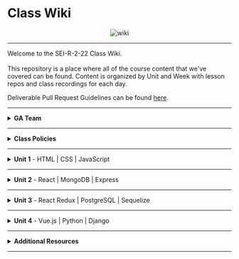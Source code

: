 # Class Wiki

<div align="center">
  <img src="https://i.imgur.com/e2Ma89q.png" alt="wiki">
</div>

___
Welcome to the SEI-R-2-22 Class Wiki. <br/><br/> This repository is a place where all of the course content that we've covered can be found. Content is organized by Unit and Week with lesson repos and class recordings for each day.

Deliverable Pull Request Guidelines can be found [here](https://github.com/SEI-R-2-22/template_pull_request).

<!-- Daily Javascript Challenges can be found [here](https://github.com/SEI-R-2-22/daily_js_challenges). -->

<!-- Computer Science Algorithms and Data Structures can be found [here](https://github.com/SEI-R-2-22/cs_data_structures). -->

____
<details><summary><strong>GA Team</strong></summary><p>

<ul type="none">

<li><details><summary><strong>Instructional Team</strong></summary><p>

<p>All of the instructors for the entire course. Even though in different Groups, you'll often engage with them and have access to the instructional recordings of <i>all three</i> teams.</p>

<ul type="none">

<li><details><summary><strong>Group 1</strong></summary>

<div align="center">
  <img width="200px" src="https://i.imgur.com/W0E8Vel.png" alt="ben">
  <br><br>
  <p>Hey everyone, my name is Ben Manning and I’ll be the <b>Lead Instructor</b> for Group 1 in this course. I’ll be leading the majority of your lessons and guiding you throughout this course.</p>
  <p>I’m an engineer specializing in full stack development and working with small start ups. I have worked with a wide range of technologies and teams in my career and look forward to sharing those experiences. I’m excited to be working with y’all throughout the next 3 months!</p>
  <span><a href="https://github.com/ben-manning">GitHub</a> | <a href="https://www.linkedin.com/in/manningben/">LinkedIn</a></span>
  <br><br>
</div>

<div align="center">
  <img width="200px" src="https://i.imgur.com/dH5Pznf.png" alt="default">
  <br><br>
  <p>Hello everyone, I am a default placeholder for an instructors introduction paragraph. This instructor's role will be to be a faceless representation of what an instructor might be, but nothing more. They will lead no lessons, they will offer no help, they will father no sons. They are void.</p>
  <p>I am nothing but a filler for where an instructor might put their personal brand statement! I just sit here and fill space so that the developer can see what it might look like when an instructor has actually provided them with their intro. I have no purpose beyond that and my existence is meaningless!</p>
  <span><a href="https://github.com/">GitHub</a> | <a href="https://linkedin.com/">LinkedIn</a></span>
  <br><br>
</div>

</p></details></li>

<li><details><summary><strong>Group 2</strong></summary>

<div align="center">
  <img width="200px" src="https://i.imgur.com/dH5Pznf.png" alt="default">
  <br><br>
  <p>Hello everyone, I am a default placeholder for an instructors introduction paragraph. This instructor's role will be to be a faceless representation of what an instructor might be, but nothing more. They will lead no lessons, they will offer no help, they will father no sons. They are void.</p>
  <p>I am nothing but a filler for where an instructor might put their personal brand statement! I just sit here and fill space so that the developer can see what it might look like when an instructor has actually provided them with their intro. I have no purpose beyond that and my existence is meaningless!</p>
  <span><a href="https://github.com/">GitHub</a> | <a href="https://linkedin.com/">LinkedIn</a></span>
  <br><br>
</div>

<div align="center">
  <img width="200px" src="https://i.imgur.com/dH5Pznf.png" alt="default">
  <br><br>
  <p>Hello everyone, I am a default placeholder for an instructors introduction paragraph. This instructor's role will be to be a faceless representation of what an instructor might be, but nothing more. They will lead no lessons, they will offer no help, they will father no sons. They are void.</p>
  <p>I am nothing but a filler for where an instructor might put their personal brand statement! I just sit here and fill space so that the developer can see what it might look like when an instructor has actually provided them with their intro. I have no purpose beyond that and my existence is meaningless!</p>
  <span><a href="https://github.com/">GitHub</a> | <a href="https://linkedin.com/">LinkedIn</a></span>
  <br><br>
</div>

</p></details></li>

<li><details><summary><strong>Group 3</strong></summary>

<div align="center">
  <img width="200px" src="https://i.imgur.com/dH5Pznf.png" alt="default">
  <br><br>
  <p>Hello everyone, I am a default placeholder for an instructors introduction paragraph. This instructor's role will be to be a faceless representation of what an instructor might be, but nothing more. They will lead no lessons, they will offer no help, they will father no sons. They are void.</p>
  <p>I am nothing but a filler for where an instructor might put their personal brand statement! I just sit here and fill space so that the developer can see what it might look like when an instructor has actually provided them with their intro. I have no purpose beyond that and my existence is meaningless!</p>
  <span><a href="https://github.com/">GitHub</a> | <a href="https://linkedin.com/">LinkedIn</a></span>
  <br><br>
</div>

<div align="center">
  <img width="200px" src="https://i.imgur.com/dH5Pznf.png" alt="default">
  <br><br>
  <p>Hello everyone, I am a default placeholder for an instructors introduction paragraph. This instructor's role will be to be a faceless representation of what an instructor might be, but nothing more. They will lead no lessons, they will offer no help, they will father no sons. They are void.</p>
  <p>I am nothing but a filler for where an instructor might put their personal brand statement! I just sit here and fill space so that the developer can see what it might look like when an instructor has actually provided them with their intro. I have no purpose beyond that and my existence is meaningless!</p>
  <span><a href="https://github.com/">GitHub</a> | <a href="https://linkedin.com/">LinkedIn</a></span>
  <br><br>
</div>

</p></details></li>

</ul>

</p></details></li>

<li><details><summary><strong>Teaching Assistants</strong> - TAs will lead nightly study and debugging sessions that are <b>highly recommended</b> to attend.</summary><p>
  
<ul>
  <li>Deliverables must be submitted following the <a href="https://github.com/SEI-R-2-22/template_pull_request">PR Guidelines</a>.</li>
  <li>Students must meet deliverable requirements for the submission to be marked as "Complete".</li>
  <li>Deliverables are <i>always</i> due the following class day at the beginning of class, unless otherwise stated.</li>
  <li>There is a grace period for re-submission or late submission.  All re-submits/late submits are due the <b>Monday following the week of assignment</b>.
    <ul>
      <li>Deliverables assigned on Fridays <b>do not</b> have a re-submit <i>or</i> late submit grace period.</li>
      <li>Deliverables submitted <i>after</i> the grace period <b>will not</b> be graded or accepted and will be marked as "Incomplete".</li>
    </ul>
  </li>
</ul>
  
</p></details></li>

<li><details><summary><strong>Student Success</strong> - This teams job is to ensure your success <i>during</i> the immersive. Any administrative, financial, or interpersonal questions can be directed to them.</summary><p>
  
<ul>
  <li>Meet Project Requirements.
    <ul><li>Satisfactorily complete and present a project for <i>each</i> of the <b>4</b> units.</li></ul>
  </li>
  <li>Submit and complete a <i>minimum</i> of <b>80%</b> of deliverables (labs, homework, etc.).</li>
  <li>Adhere to attendance policy.
    <ul>
      <li>Students are allowed <b>3</b> absences over the <i>entire</i> course.</li>
      <li><b>3</b> tardies or early departures equals <b>1</b> absence.</li>
      <li>Tardy policy <i>includes</i> Outcomes participation.</li>
    </ul>
  </li>
</ul>
  
</p></details></li>

<li><details><summary><strong>Outcomes Team</strong> - This teams job is to ensure your success <i>after</i> the immersive is complete. Any job search, resume, LinkedIn, or interview questions can be directed to them.</summary><p>
  
<ul>
  <li>Plagiarism is a serious offense and grounds for immediate withdrawal.</li>
  <li>You are encouraged to ask others, including students, instructors, and Stack Overflow for help. However, it is <b><i>not acceptable to copy</i></b> another persons code and submit it as your own. More importantly, it is detrimental to your learning and growth.</li>
  <li>Small snippets of code that solve small problems taken from Stack Overflow are generally an exception to this rule. If you aren't sure, it is your responsibility to <b><i>ask your instructor</i></b>. To be on the safe side, we ask that you credit the person/resource you got the code from in a comment, and let an instructor take a look at it.</li>
</ul>
  
</p></details></li>

<!-- <li><details><summary><strong>Observed Holidays</strong></summary><p>

<p>
The following dates are observed Holidays for this immersive.  There will be no class days on or within any of the date ranges listed below.  If you have any questions regarding Holidays, or have a special circumstance, please don't hesitate to reach out to your instructional team.
</p>
  
| Holiday | Dates |
|:---:|:---:|
| Easter | November 24th, 2021 - November 26th, 2021 |
| Christmas/New Year's | December 24th, 2021 - December 31st, 2021 |
| Martin Luther King Jr. Day | January 17th, 2022 |
  
</p></details></li> -->
  
</ul></details>

____
<details><summary><strong>Class Policies</strong></summary><p>
  
Below, you will find Class Policies and Requirements as laid out in Orientation and conveyed by the Instructional Team.  We compile them here for your reference and review.
  
</p>

<ul type="none">

<li><details><summary><strong>Code of Conduct</strong></summary><p>
  
<ul>
  <li>Foster a productive classroom environment.</li>
  <li>Treat others with respect and dignity.</li>
  <li>Remember that everyone is coming at this with a different background.</li>
  <li>Professionalism in all methods of communication, both in-person <i>and</i> online.
    <ul>
      <li>Slack is an extension of our on-campus community. We ask that you remain courteous, respectful, and professional while engaging on Slack.</li>
    </ul>
  </li>
  <li><b>Zero tolerance for plagiarism and cheating.</b></li>
</ul>
  
</p></details></li>

<li><details><summary><strong>Deliverable Submission Requirements</strong></summary><p>
  
<ul>
  <li>Deliverables must be submitted following the <a href="https://github.com/SEI-R-2-22/template_pull_request">PR Guidelines</a>.</li>
  <li>Students must meet deliverable requirements for the submission to be marked as "Complete".</li>
  <li>Deliverables are <i>always</i> due the following class day at the beginning of class, unless otherwise stated.</li>
  <li>There is a grace period for re-submission or late submission.  All re-submits/late submits are due the <b>Monday following the week of assignment</b>.
    <ul>
      <li>Deliverables assigned on Fridays <b>do not</b> have a re-submit <i>or</i> late submit grace period.</li>
      <li>Deliverables submitted <i>after</i> the grace period <b>will not</b> be graded or accepted and will be marked as "Incomplete".</li>
    </ul>
  </li>
</ul>
  
</p></details></li>

<li><details><summary><strong>Graduation Requirements</strong></summary><p>
  
<ul>
  <li>Meet Project Requirements.
    <ul><li>Satisfactorily complete and present a project for <i>each</i> of the <b>4</b> units.</li></ul>
  </li>
  <li>Submit and complete a <i>minimum</i> of <b>80%</b> of deliverables (labs, homework, etc.).</li>
  <li>Adhere to attendance policy.
    <ul>
      <li>Students are allowed <b>3</b> absences over the <i>entire</i> course.</li>
      <li><b>3</b> tardies or early departures equals <b>1</b> absence.</li>
      <li>Tardy policy <i>includes</i> Outcomes participation.</li>
    </ul>
  </li>
</ul>
  
</p></details></li>

<li><details><summary><strong>A Note on Plagiarism</strong></summary><p>
  
<ul>
  <li>Plagiarism is a serious offense and grounds for immediate withdrawal.</li>
  <li>You are encouraged to ask others, including students, instructors, and Stack Overflow for help. However, it is <b><i>not acceptable to copy</i></b> another persons code and submit it as your own. More importantly, it is detrimental to your learning and growth.</li>
  <li>Small snippets of code that solve small problems taken from Stack Overflow are generally an exception to this rule. If you aren't sure, it is your responsibility to <b><i>ask your instructor</i></b>. To be on the safe side, we ask that you credit the person/resource you got the code from in a comment, and let an instructor take a look at it.</li>
</ul>
  
</p></details></li>

<!-- <li><details><summary><strong>Observed Holidays</strong></summary><p>

<p>
The following dates are observed Holidays for this immersive.  There will be no class days on or within any of the date ranges listed below.  If you have any questions regarding Holidays, or have a special circumstance, please don't hesitate to reach out to your instructional team.
</p>
  
| Holiday | Dates |
|:---:|:---:|
| Easter | November 24th, 2021 - November 26th, 2021 |
| Christmas/New Year's | December 24th, 2021 - December 31st, 2021 |
| Martin Luther King Jr. Day | January 17th, 2022 |
  
</p></details></li> -->
  
</ul></details>

____
<details><summary><strong>Unit 1</strong> - HTML | CSS | JavaScript</summary><p>

<ul type="none">
  
  <li><details><summary><strong>Week 1</strong></summary><p>
  
  <p>
  In Week 1, we review the fundamental concepts of <b>HTML</b>, <b>CSS</b>, and <b>JavaScript</b> along with introducing <b>git</b> workflow, <b>terminal</b> commands, and writing professional <b>markdown</b> files. 
  </p>
  
  <ul type="none">

  <li><details><summary>Repos</summary><p>

  | Monday | Tuesday | Wednesday | Thursday | Friday |
  |:---:|:---:|:---:|:---:|:---:|
  | []() | []() | []() | []() | []() |
  | []() | []() | []() | []() | []() |
  | []() | []() | []() | []() | []() |
  | []() | []() | []() | []() | []() |
  | []() | []() | []() | []() | []() |
  | []() | []() | []() | []() | []() |
  | []() | []() | []() | []() | []() |

  </p></details></li>

  <li><details><summary>Class Recordings - Group 1</summary><p>

  | Monday | Tuesday | Wednesday | Thursday | Friday |
  |:---:|:---:|:---:|:---:|:---:|
  | [Recording]() | [Recording]() | [Recording]() | [Recording]() | [Recording]() |
  | Passcode: ` ` | Passcode: ` ` | Passcode: ` ` | Passcode: ` ` | Passcode: ` ` |

  </p></details></li>

  <li><details><summary>Class Recordings - Group 2</summary><p>

 | Monday | Tuesday | Wednesday | Thursday | Friday |
  |:---:|:---:|:---:|:---:|:---:|
  | [Recording]() | [Recording]() | [Recording]() | [Recording]() | [Recording]() |
  | Passcode: ` ` | Passcode: ` ` | Passcode: ` ` | Passcode: ` ` | Passcode: ` ` |

  </p></details></li>
  
   <li><details><summary>Class Recordings - Group 3</summary><p>

 | Monday | Tuesday | Wednesday | Thursday | Friday |
  |:---:|:---:|:---:|:---:|:---:|
  | [Recording]() | [Recording]() | [Recording]() | [Recording]() | [Recording]() |
  | Passcode: ` ` | Passcode: ` ` | Passcode: ` ` | Passcode: ` ` | Passcode: ` ` |

  </p></details></li>

  </ul>
  
  ___
  </p></details></li>
  
  <li><details><summary><strong>Week 2</strong></summary><p>
  
  <p>
  In Week 2, we practice more <b>DOM Manipulation</b> and are introduced to <b>Daily JavaScript Challenges</b> and basic algorithmic problem solving. We learn about <b>ES6</b> syntax along with <b>Higher Order Functions</b> and <b>Object Oriented Programming</b> in JavaScript.
  </p>
  
  <ul type="none">

  <li><details><summary>Repos</summary><p>
  
  | Monday | Tuesday | Wednesday | Thursday | Friday |
  |:---:|:---:|:---:|:---:|:---:|
  | []() | []() | []() | []() | []() |
  | []() | []() | []() | []() | []() |
  | []() | []() | []() | []() | []() |
  | []() | []() | []() | []() | []() |
  | []() | []() | []() | []() | []() |
  | []() | []() | []() | []() | []() |
  | []() | []() | []() | []() | []() |
  
  </p></details></li>

  <li><details><summary>Class Recordings - Group 1</summary><p>

  | Monday | Tuesday | Wednesday | Thursday | Friday |
  |:---:|:---:|:---:|:---:|:---:|
  | [Recording]() | [Recording]() | [Recording]() | [Recording]() | [Recording]() |
  | Passcode: ` ` | Passcode: ` ` | Passcode: ` ` | Passcode: ` ` | Passcode: ` ` |

  </p></details></li>

  <li><details><summary>Class Recordings - Group 2</summary><p>

 | Monday | Tuesday | Wednesday | Thursday | Friday |
  |:---:|:---:|:---:|:---:|:---:|
  | [Recording]() | [Recording]() | [Recording]() | [Recording]() | [Recording]() |
  | Passcode: ` ` | Passcode: ` ` | Passcode: ` ` | Passcode: ` ` | Passcode: ` ` |

  </p></details></li>
  
   <li><details><summary>Class Recordings - Group 3</summary><p>

 | Monday | Tuesday | Wednesday | Thursday | Friday |
  |:---:|:---:|:---:|:---:|:---:|
  | [Recording]() | [Recording]() | [Recording]() | [Recording]() | [Recording]() |
  | Passcode: ` ` | Passcode: ` ` | Passcode: ` ` | Passcode: ` ` | Passcode: ` ` |

  </p></details></li>
  
  </ul>
  
  </p></details></li>

</p></details>

___
<details><summary><strong>Unit 2</strong> - React | MongoDB | Express</summary><p>

<ul type="none">

  <li><details><summary><strong>Week 4</strong></summary><p>
  
   <p>
     In Week 4, we start the week by learning how to call on external data sources with <b>APIs</b>.  Then we learn all about <b>React</b> and what an amazing JavaScript library it can be for developers. We learn the concepts of <b>components</b>, <b>props</b>, and about <b>React Hooks</b> and <b>functional components</b>. We learn about <b>useState</b> and how to use it to manage our state within our apps.
  </p>
  
  <ul type="none">

  <li><details><summary>Repos</summary><p>
  
  | Monday | Tuesday | Wednesday | Thursday | Friday |
  |:---:|:---:|:---:|:---:|:---:|
  | []() | []() | []() | []() | []() |
  | []() | []() | []() | []() | []() |
  | []() | []() | []() | []() | []() |
  | []() | []() | []() | []() | []() |
  | []() | []() | []() | []() | []() |
  | []() | []() | []() | []() | []() |
  | []() | []() | []() | []() | []() |
  
  </p></details></li>

  <li><details><summary>Class Recordings - Group 1</summary><p>

  | Monday | Tuesday | Wednesday | Thursday | Friday |
  |:---:|:---:|:---:|:---:|:---:|
  | [Recording]() | [Recording]() | [Recording]() | [Recording]() | [Recording]() |
  | Passcode: ` ` | Passcode: ` ` | Passcode: ` ` | Passcode: ` ` | Passcode: ` ` |

  </p></details></li>

  <li><details><summary>Class Recordings - Group 2</summary><p>

 | Monday | Tuesday | Wednesday | Thursday | Friday |
  |:---:|:---:|:---:|:---:|:---:|
  | [Recording]() | [Recording]() | [Recording]() | [Recording]() | [Recording]() |
  | Passcode: ` ` | Passcode: ` ` | Passcode: ` ` | Passcode: ` ` | Passcode: ` ` |

  </p></details></li>
  
   <li><details><summary>Class Recordings - Group 3</summary><p>

 | Monday | Tuesday | Wednesday | Thursday | Friday |
  |:---:|:---:|:---:|:---:|:---:|
  | [Recording]() | [Recording]() | [Recording]() | [Recording]() | [Recording]() |
  | Passcode: ` ` | Passcode: ` ` | Passcode: ` ` | Passcode: ` ` | Passcode: ` ` |

  </p></details></li>
  
  </ul>
  
  ___
  </p></details></li>
  
  <li><details><summary><strong>Week 5</strong></summary><p>
  
  <p>
  In Week 5, we move into more complicated React Hooks like <b>useEffect</b> and <b>useReducer</b>.  We learn about the idea of <b>conditional rendering</b> and how we can use our user's input to influence our output.  We are also introduced to <b>React Router</b> and get to see how it gives us powerful new tools to build our React Apps. Then we are introduced to back-end and get to practice using <b>Express</b> and <b>Express Middleware</b>.  We also learn how to implement <b>controllers</b>.  We then get a taste of <b>MongoDB</b> and <b>mongoose</b> as a way to store our app's data.
  </p>
  
  <ul type="none">

  <li><details><summary>Repos</summary><p>
  
  | Monday | Tuesday | Wednesday | Thursday | Friday |
  |:---:|:---:|:---:|:---:|:---:|:---:|
  | []() | []() | []() | []() | []() |
  | []() | []() | []() | []() | []() |
  | []() | []() | []() | []() | []() |
  | []() | []() | []() | []() | []() |
  | []() | []() | []() | []() | []() |
  | []() | []() | []() | []() | []() |
  | []() | []() | []() | []() | []() |
  
  </p></details></li>

  <li><details><summary>Class Recordings - Group 1</summary><p>

  | Monday | Tuesday | Wednesday | Thursday | Friday |
  |:---:|:---:|:---:|:---:|:---:|
  | [Recording]() | [Recording]() | [Recording]() | [Recording]() | [Recording]() |
  | Passcode: ` ` | Passcode: ` ` | Passcode: ` ` | Passcode: ` ` | Passcode: ` ` |

  </p></details></li>

  <li><details><summary>Class Recordings - Group 2</summary><p>

 | Monday | Tuesday | Wednesday | Thursday | Friday |
  |:---:|:---:|:---:|:---:|:---:|
  | [Recording]() | [Recording]() | [Recording]() | [Recording]() | [Recording]() |
  | Passcode: ` ` | Passcode: ` ` | Passcode: ` ` | Passcode: ` ` | Passcode: ` ` |

  </p></details></li>
  
   <li><details><summary>Class Recordings - Group 3</summary><p>

 | Monday | Tuesday | Wednesday | Thursday | Friday |
  |:---:|:---:|:---:|:---:|:---:|
  | [Recording]() | [Recording]() | [Recording]() | [Recording]() | [Recording]() |
  | Passcode: ` ` | Passcode: ` ` | Passcode: ` ` | Passcode: ` ` | Passcode: ` ` |

  </p></details></li>
  
  </ul>
  
  </p></details></li>

</p></details>

___
<details><summary><strong>Unit 3</strong> - React Redux | PostgreSQL | Sequelize</summary><p>

<ul type="none">

  <li><details><summary><strong>Week 7</strong></summary><p>
  
  <p>
  In Week 7, we are introduced to <b>React Redux</b> as a new way to manage our state in React! We learn about <b>Reducers</b>, <b>Actions</b>, and <b>Types</b>. We also learn how to map our state and actions to props. We also learn how to use a middleware called <b>thunk</b> in conjunction with Redux. We are introduced to <b>SQL databases</b> and start to learn SQL commands to interact with our database.  We also learn about the concept of <b>SQL Joins</b>.
  </p>
  
  <ul type="none">

  <li><details><summary>Repos</summary><p>
  
  | Monday | Tuesday | Wednesday | Thursday | Friday |
  |:---:|:---:|:---:|:---:|:---:|
  | []() | []() | []() | []() | []() |
  | []() | []() | []() | []() | []() |
  | []() | []() | []() | []() | []() |
  | []() | []() | []() | []() | []() |
  | []() | []() | []() | []() | []() |
  | []() | []() | []() | []() | []() |
  | []() | []() | []() | []() | []() |
  
  </p></details></li>

  <li><details><summary>Class Recordings - Group 1</summary><p>

  | Monday | Tuesday | Wednesday | Thursday | Friday |
  |:---:|:---:|:---:|:---:|:---:|
  | [Recording]() | [Recording]() | [Recording]() | [Recording]() | [Recording]() |
  | Passcode: ` ` | Passcode: ` ` | Passcode: ` ` | Passcode: ` ` | Passcode: ` ` |

  </p></details></li>

  <li><details><summary>Class Recordings - Group 2</summary><p>

 | Monday | Tuesday | Wednesday | Thursday | Friday |
  |:---:|:---:|:---:|:---:|:---:|
  | [Recording]() | [Recording]() | [Recording]() | [Recording]() | [Recording]() |
  | Passcode: ` ` | Passcode: ` ` | Passcode: ` ` | Passcode: ` ` | Passcode: ` ` |

  </p></details></li>
  
   <li><details><summary>Class Recordings - Group 3</summary><p>

 | Monday | Tuesday | Wednesday | Thursday | Friday |
  |:---:|:---:|:---:|:---:|:---:|
  | [Recording]() | [Recording]() | [Recording]() | [Recording]() | [Recording]() |
  | Passcode: ` ` | Passcode: ` ` | Passcode: ` ` | Passcode: ` ` | Passcode: ` ` |

  </p></details></li>
  
  </ul>
  
  ___
  </p></details></li>
  
  <li><details><summary><strong>Week 8</strong></summary><p>
  
  <p>
  In Week 8, we learn all about <b>Sequelize</b> and how it can interpret for our SQL database and our backend Node servers.  We learn how to make <b>queries</b>, <b>migrations</b>, and <b>associations</b>.  We also learn all about how to integrate <b>user authentication</b> in our apps.
  </p>
  
  <ul type="none">

  <li><details><summary>Repos</summary><p>
  
  | Monday | Tuesday | Wednesday | Thursday | Friday |
  |:---:|:---:|:---:|:---:|:---:|
  | []() | []() | []() | []() | []() |
  | []() | []() | []() | []() | []() |
  | []() | []() | []() | []() | []() |
  | []() | []() | []() | []() | []() |
  | []() | []() | []() | []() | []() |
  | []() | []() | []() | []() | []() |
  | []() | []() | []() | []() | []() |
  
  </p></details></li>

  <li><details><summary>Class Recordings - Group 1</summary><p>

  | Monday | Tuesday | Wednesday | Thursday | Friday |
  |:---:|:---:|:---:|:---:|:---:|
  | [Recording]() | [Recording]() | [Recording]() | [Recording]() | [Recording]() |
  | Passcode: ` ` | Passcode: ` ` | Passcode: ` ` | Passcode: ` ` | Passcode: ` ` |

  </p></details></li>

  <li><details><summary>Class Recordings - Group 2</summary><p>

 | Monday | Tuesday | Wednesday | Thursday | Friday |
  |:---:|:---:|:---:|:---:|:---:|
  | [Recording]() | [Recording]() | [Recording]() | [Recording]() | [Recording]() |
  | Passcode: ` ` | Passcode: ` ` | Passcode: ` ` | Passcode: ` ` | Passcode: ` ` |

  </p></details></li>
  
   <li><details><summary>Class Recordings - Group 3</summary><p>

 | Monday | Tuesday | Wednesday | Thursday | Friday |
  |:---:|:---:|:---:|:---:|:---:|
  | [Recording]() | [Recording]() | [Recording]() | [Recording]() | [Recording]() |
  | Passcode: ` ` | Passcode: ` ` | Passcode: ` ` | Passcode: ` ` | Passcode: ` ` |

  </p></details></li>
  
  </ul>
  
  </p></details></li>

</p></details>

___
<details><summary><strong>Unit 4</strong> - Vue.js | Python | Django</summary><p>

<ul type="none">

  <li><details><summary><strong>Week 10</strong></summary><p>
  
  <p>
  In Week 10, we learn a new framework called <b>Vue.js</b> and how it is set up differently than React and other libraries we've used. We learn how to use <b>State Methods</b>, <b>Directives</b>, <b>Events</b>, and <b>Emitters</b> in Vue. We also learn how to use Vue with APIs, and how to use <b>Vue Router</b> to direct our page. Later in the week, we are introduced to <b>Python</b> and learn about <b>functions</b>, <b>control flow</b>, <b>loops</b>, and <b>dictionaries</b>.
  </p>
  
  <ul type="none">

  <li><details><summary>Repos</summary><p>
  
  | Monday | Tuesday | Wednesday | Thursday | Friday |
  |:---:|:---:|:---:|:---:|:---:|
  | []() | []() | []() | []() | []() |
  | []() | []() | []() | []() | []() |
  | []() | []() | []() | []() | []() |
  | []() | []() | []() | []() | []() |
  | []() | []() | []() | []() | []() |
  | []() | []() | []() | []() | []() |
  | []() | []() | []() | []() | []() |
  
  </p></details></li>

  <li><details><summary>Class Recordings - Group 1</summary><p>

  | Monday | Tuesday | Wednesday | Thursday | Friday |
  |:---:|:---:|:---:|:---:|:---:|
  | [Recording]() | [Recording]() | [Recording]() | [Recording]() | [Recording]() |
  | Passcode: ` ` | Passcode: ` ` | Passcode: ` ` | Passcode: ` ` | Passcode: ` ` |

  </p></details></li>

  <li><details><summary>Class Recordings - Group 2</summary><p>

 | Monday | Tuesday | Wednesday | Thursday | Friday |
  |:---:|:---:|:---:|:---:|:---:|
  | [Recording]() | [Recording]() | [Recording]() | [Recording]() | [Recording]() |
  | Passcode: ` ` | Passcode: ` ` | Passcode: ` ` | Passcode: ` ` | Passcode: ` ` |

  </p></details></li>
  
   <li><details><summary>Class Recordings - Group 3</summary><p>

 | Monday | Tuesday | Wednesday | Thursday | Friday |
  |:---:|:---:|:---:|:---:|:---:|
  | [Recording]() | [Recording]() | [Recording]() | [Recording]() | [Recording]() |
  | Passcode: ` ` | Passcode: ` ` | Passcode: ` ` | Passcode: ` ` | Passcode: ` ` |

  </p></details></li>
  
  </ul>
  
  ___
  </p></details></li>
  
  <li><details><summary><strong>Week 11</strong></summary><p>
  
  <p>
  In Week 11, we continue with Python by learning about <b>tuples</b> and <b>OOP</b> in Python. We then get a quick intro to <b>Django</b> and how to set up Auth in Django. At the end of the week, we get to participate in a <b>Djangathon</b>!
  </p>
  
  <ul type="none">

  <li><details><summary>Repos</summary><p>
  
  | Monday | Tuesday | Wednesday | Thursday | Friday |
  |:---:|:---:|:---:|:---:|:---:|
  | []() | []() | []() | []() | []() |
  | []() | []() | []() | []() | []() |
  | []() | []() | []() | []() | []() |
  | []() | []() | []() | []() | []() |
  | []() | []() | []() | []() | []() |
  | []() | []() | []() | []() | []() |
  | []() | []() | []() | []() | []() |
  
  </p></details></li>

  <li><details><summary>Class Recordings - Group 1</summary><p>

  | Monday | Tuesday | Wednesday | Thursday | Friday |
  |:---:|:---:|:---:|:---:|:---:|
  | [Recording]() | [Recording]() | [Recording]() | [Recording]() | [Recording]() |
  | Passcode: ` ` | Passcode: ` ` | Passcode: ` ` | Passcode: ` ` | Passcode: ` ` |

  </p></details></li>

  <li><details><summary>Class Recordings - Group 2</summary><p>

 | Monday | Tuesday | Wednesday | Thursday | Friday |
  |:---:|:---:|:---:|:---:|:---:|
  | [Recording]() | [Recording]() | [Recording]() | [Recording]() | [Recording]() |
  | Passcode: ` ` | Passcode: ` ` | Passcode: ` ` | Passcode: ` ` | Passcode: ` ` |

  </p></details></li>
  
   <li><details><summary>Class Recordings - Group 3</summary><p>

 | Monday | Tuesday | Wednesday | Thursday | Friday |
  |:---:|:---:|:---:|:---:|:---:|
  | [Recording]() | [Recording]() | [Recording]() | [Recording]() | [Recording]() |
  | Passcode: ` ` | Passcode: ` ` | Passcode: ` ` | Passcode: ` ` | Passcode: ` ` |

  </p></details></li>
  
  </ul>
  
  </p></details></li>

</p></details>

___
<details><summary><strong>Additional Resources</strong></summary><p>

Below is a list of additional resources that were hand-picked by your instructors. If you find that you don't have the time during the immersive, these resources will still help to solidify your understanding of key concepts after graduation.
  <ul type="none">
  
  <li><details><summary><strong>Practice</strong> - sites to hone your skills</summary><p>
  
  - [Codeacademy](https://www.codecademy.com/catalog)
  - [Codewars](https://www.codewars.com)
  - [CSS Battle](https://cssbattle.dev/)
  - [CSS Diner](https://flukeout.github.io/)
  - [Flexbox Froggy](https://flexboxfroggy.com/)
  - [Grid Garden](https://cssgridgarden.com/)
  - [Screeps](https://screeps.com/)
  </p></details></li>
  
  <li><details><summary><strong>Reading</strong> - helpful articles and topics</summary><p>
  
  - [10 Need-to-know Mac Terminal Commands](https://scotch.io/bar-talk/10-need-to-know-mac-terminal-commands)
  - [Eloquent JavaScript](https://eloquentjavascript.net/)
  - [CSS Tricks](https://css-tricks.com/)
  - [Rubber Duck Debugging](https://rubberduckdebugging.com/)
  - [Medium: What Is An API?](https://medium.com/free-code-camp/what-is-an-api-in-english-please-b880a3214a82)
  - [Medium: Higher Order Functions](https://medium.com/javascript-in-plain-english/4-must-know-higher-order-functions-in-javascript-411f85545881)
  - [Medium: Local Git Repos vs Remote Repos](https://medium.com/swlh/git-local-repo-and-github-remote-repo-eae1c948fbf5)
  - [Medium: Explaining API's](https://medium.com/javascript-in-plain-english/many-developers-struggle-with-explaining-apis-20a071d74596)
  </p></details></li>
  
  <li><details><summary><strong>Documentation</strong> - commonly used docs for reference</summary><p>
  
  - [MDN JavaScript Docs](https://developer.mozilla.org/en-US/docs/Web/JavaScript/Guide)
  - [W3Schools CSS Docs](https://www.w3schools.com/cssref/default.asp)
  - [React Docs](https://reactjs.org/docs/getting-started.html)
  - [Django Docs](https://docs.djangoproject.com/en/4.0/)

  </p></details></li>
  
  <li><details><summary><strong>Cheatsheets</strong> - quick references</summary><p>
  
  - [Markdown Cheatsheet](https://guides.github.com/pdfs/markdown-cheatsheet-online.pdf)
  - [JavaScript Cheatsheet](https://websitesetup.org/javascript-cheat-sheet/)
  - [ES6 Cheatsheet](https://devhints.io/es6)
  - [Component Lifecycle Cheatsheet](https://dev.to/bunlong/react-component-lifecycle-methods-cheatsheet-23gi)
  - [ERD Cheatsheet](https://drive.google.com/file/d/0B_spkK3eZiHmZTZhczVTaVZxUFU/view?resourcekey=0-pvJ1STXJ4xEpjqpFWQtUhg)
  </p></details></li>
  
  </ul>
 
</p></details>

___
